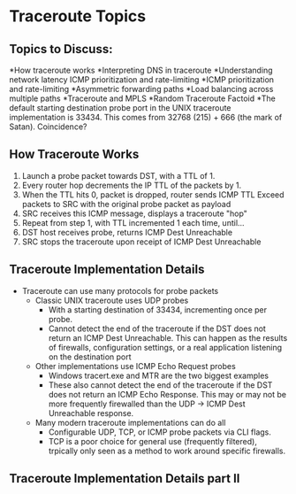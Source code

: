 # Traceroute Topics

## Topics to Discuss:
*How traceroute works
*Interpreting DNS in traceroute
*Understanding network latency ICMP prioritization and rate-limiting
*ICMP prioritization and rate-limiting
*Asymmetric forwarding paths 
*Load balancing across multiple paths
*Traceroute and MPLS
*Random Traceroute Factoid
    *The default starting destination probe port in the UNIX traceroute implementation is 33434. This comes from 32768 (215) + 666 (the mark of Satan). Coincidence?
		
		
## How Traceroute Works
1. Launch a probe packet towards DST, with a TTL of 1.
2. Every router hop decrements the IP TTL of the packets by 1.
3. When the TTL hits 0, packet is dropped, router sends ICMP TTL Exceed packets to SRC with the original probe packet as payload
4. SRC receives this ICMP message, displays a traceroute "hop"
5. Repeat from step 1, with TTL incremented 1 each time, until…
6. DST host receives probe, returns ICMP Dest Unreachable
7. SRC stops the traceroute upon receipt of ICMP Dest Unreachable



## Traceroute Implementation Details
* Traceroute can use many protocols for probe packets
    * Classic UNIX traceroute uses UDP probes
        * With a starting destination of 33434, incrementing once per probe.
        * Cannot detect the end of the traceroute if the DST does not return an ICMP Dest Unreachable. This can happen as the results of firewalls, configuration settings, or a real application listening on the destination port
    * Other implementations use ICMP Echo Request probes
        * Windows tracert.exe and MTR are the two biggest examples
        * These also cannot detect the end of the traceroute if the DST does not return an ICMP Echo Response. This may or may not be more frequently firewalled than the UDP -> ICMP Dest Unreachable response.
    * Many modern traceroute implementations can do all
        * Configurable UDP, TCP, or ICMP probe packets via CLI flags.
        * TCP is a poor choice for general use (frequently filtered), trpically only seen as a method to work around specific firewalls.
	
## Traceroute Implementation Details part II 


